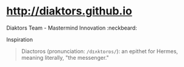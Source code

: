 # http://diaktors.github.io
Diaktors Team - Mastermind Innovation :neckbeard:

Inspiration
> Diactoros (pronunciation: `/dɪʌktɒrɒs/`): an epithet for Hermes, meaning literally, "the messenger."
